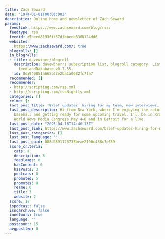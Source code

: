 ```yaml
---
title: Zach Seward
date: "1970-01-01T00:00:00Z"
description: Online home and newsletter of Zach Seward
params:
  feedlink: https://www.zachseward.com/blog/rss/
  feedtype: rss
  feedid: e5beed81936ff57dfbbeee8300124dd6
  websites:
    https://www.zachseward.com/: true
  blogrolls: []
  in_blogrolls:
  - title: davewiner/blogroll
    description: davewiner's subscription list, blogroll category. List created by
      feedlandDatabase v0.7.55.
    id: 8da940851a665bf7e2ba1a0682fc7fa7
  recommended: []
  recommender:
  - http://scripting.com/rss.xml
  - http://scripting.com/rssNightly.xml
  categories: []
  relme: {}
  last_post_title: 'Brief updates: hiring for my team, new interviews, upcoming events'
  last_post_description: Hi from New York, where I'm enjoying the return of Yankees
    baseball and getting ready for some upcoming travel. I'll be in Krakow for the
    World News Media Congress May 4–6 and in Detroit for a live
  last_post_date: "2025-04-16T14:46:13Z"
  last_post_link: https://www.zachseward.com/brief-updates-hiring-for-my-team-new-interviews-upcoming-events/
  last_post_categories: []
  last_post_language: ""
  last_post_guid: 088d3591123735beae2196c438c7e559
  score_criteria:
    cats: 0
    description: 3
    feedlangs: 0
    hasContent: 0
    hasPosts: 3
    postcats: 0
    promoted: 5
    promotes: 0
    relme: 0
    title: 3
    website: 2
  score: 16
  ispodcast: false
  isnoarchive: false
  innetwork: true
  language: ""
  postcount: 15
  avgpostlen: 0
---
```

